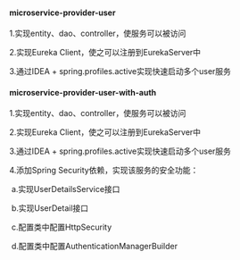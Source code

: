#### microservice-provider-user

1.实现entity、dao、controller，使服务可以被访问

2.实现Eureka Client，使之可以注册到EurekaServer中

3.通过IDEA + spring.profiles.active实现快速启动多个user服务



#### microservice-provider-user-with-auth

1.实现entity、dao、controller，使服务可以被访问

2.实现Eureka Client，使之可以注册到EurekaServer中

3.通过IDEA + spring.profiles.active实现快速启动多个user服务

4.添加Spring Security依赖，实现该服务的安全功能：

​	a.实现UserDetailsService接口

​	b.实现UserDetail接口

​	c.配置类中配置HttpSecurity

​	d.配置类中配置AuthenticationManagerBuilder